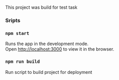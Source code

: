 This project was build for test task

### Sripts

### `npm start` 

Runs the app in the development mode.\
Open [http://localhost:3000](http://localhost:3000) to view it in the browser.

### `npm run build`

Run script to build project for deployment

